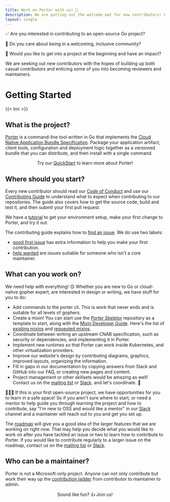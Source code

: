 ```yaml
---
title: Work on Porter with us! 💖
description: We are putting out the welcome mat for new contributors! Learn how to get started as a contributor and work your way up to a maintainer.
layout: single
---
```


✅ Are you interested in contributing to an open-source Go project?

🌈 Do you care about being in a welcoming, inclusive community?

🚀 Would you like to get into a project at the beginning and have an impact?

We are seeking out new contributors with the hopes of building up both
casual contributors and enticing some of you into becoming reviewers and
maintainers.

# Getting Started

{{< toc >}}

## What is the project?


[Porter] is a command-line tool written in Go that implements the [Cloud
Native Application Bundle Specification](https://deislabs.io/cnab). Package your
application artifact, client tools, configuration and deployment logic together
as a versioned bundle that you can distribute, and then install with a single
command.

<p align=center>Try our <a href="/quickstart/">QuickStart</a> to learn more about Porter!</p>

[Porter]: /

## Where should you start?

Every new contributor should read our [Code of Conduct][conduct] and use our
[Contributing Guide][contributing] to understand what to expect when
contributing to our repositories. The guide also covers how to get the source
code, build and test it, and then submit your first pull request.

We have a [tutorial] to get your environment setup, make your first change
to Porter, and try it out.

The contributing guide explains how to [find an issue]. We do use
two labels:

* [good first issue] has extra information to help you make your first contribution.
* [help wanted] are issues suitable for someone who isn't a core maintainer.

[conduct]: /src/CODE_OF_CONDUCT.md
[contributing]: /contribute/guide/
[find an issue]: /contribute/guide/#find-an-issue
[good first issue]: /board/good+first+issue
[help wanted]: /board/help+wanted
[tutorial]: /contribute/tutorial/

## What can you work on?

We need help with everything! 😊 Whether you are new to Go or cloud-native
gopher expert, are interested in design or writing, we have stuff for you to
do:

* Add commands to the porter cli. This is work that never ends and is suitable
  for all levels of gophers.
* Create a mixin! You can start use the [Porter Skeletor][skeletor] repository
  as a template to start, along with the [Mixin Developer Guide][mixin-dev-guide].
  Here's the list of [existing mixins] and [requested mixins].
* Coordinate between writing an upstream CNAB specification, such as security or 
  dependencies, and implementing it in Porter.
* Implement new runtimes so that Porter can work inside Kubernetes, and other 
  virtualization providers.
* Improve our website's design by contributing diagrams, graphics, improved layouts,
  organizing the information.
* Fill in gaps in our documentation by copying answers from Slack and GitHub into 
  our FAQ, or creating new pages and content.
* Project management or other skillsets would be amazing as well! Contact
  us on the [mailing list] or [Slack]. and let's coordinate. 🙌

🙋🏻‍♀️ If this is your first open-source project, we have opportunities for you to
learn in a safe space! So if you aren't sure where to start, or need a mentor
to help guide you through learning the project and how to contribute, say 
"I'm new to OSS and would like a mentor" in our [Slack] channel and a maintainer 
will reach out to you and get you set up.

The [roadmap] will give you a good idea of the larger features that we
are working on right now. That may help you decide what you would like to work
on after you have tackled an issue or two to learn how to contribute to Porter.
If you would like to contribute regularly to a larger issue on the roadmap,
contact us on the [mailing list] or [Slack].

[skeletor]: https://github.com/getporter/skeletor
[mixin-dev-guide]: /mixin-dev-guide/
[roadmap]: /roadmap
[existing mixins]: https://github.com/getporter/packages/blob/main/mixins/index.json
[requested mixins]: https://github.com/getporter/porter/issues?q=is%3Aissue+is%3Aopen+label%3A%22mixin+idea%22
[mailing list]: https://groups.io/g/porter 

## Who can be a maintainer?

Porter is not a Microsoft-only project. Anyone can not only contribute but
work their way up the [contribution ladder] from contributor to 
maintainer to admin.

<p align="center">Sound like fun? 👍 Join us!</p>

[contribution ladder]: /src/CONTRIBUTION_LADDER.md
[Slack]: /community#slack
